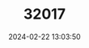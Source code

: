 ---
title: "32017"
category: "Schinopsis balansae"
draft: false
date: 2024-02-22 13:03:50
languages:
  English: ["Red Quebracho"]
  Spanish; Castilian: ["Quebracho Colorado", "Quebracho Colorado Chaqueño", "Quebracho Colorado Santafesino"]
---